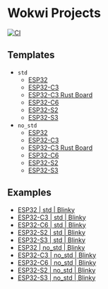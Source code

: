 # Wokwi Projects

[![CI](https://github.com/SergioGasquez/wokwi-projects/actions/workflows/ci.yml/badge.svg)](https://github.com/SergioGasquez/wokwi-projects/actions/workflows/ci.yml)

## Templates
- `std`
  - [ESP32](https://wokwi.com/projects/338154815612781140)
  - [ESP32-C3](https://wokwi.com/projects/338322025101656660)
  - [ESP32-C3 Rust Board](https://wokwi.com/projects/338322111264195156)
  - [ESP32-C6](https://wokwi.com/projects/377833187169638401)
  - [ESP32-S2](https://wokwi.com/projects/338154940543271506)
  - [ESP32-S3](https://wokwi.com/projects/345144250522927698)
- `no_std`
  - [ESP32](https://wokwi.com/projects/341952531613614675)
  - [ESP32-C3](https://wokwi.com/projects/341956530834244180)
  - [ESP32-C3 Rust Board](https://wokwi.com/projects/341957109819114067)
  - [ESP32-C6](https://wokwi.com/projects/377857146822034433)
  - [ESP32-S2](https://wokwi.com/projects/341955277702038100)
  - [ESP32-S3](https://wokwi.com/projects/349566517066596948)

## Examples
- [ESP32 | std | Blinky](https://wokwi.com/projects/333363577816613460)
- [ESP32-C3 | std | Blinky](https://wokwi.com/projects/332188235906155092)
- [ESP32-C6 | std | Blinky](https://wokwi.com/projects/378092245692314625)
- [ESP32-S2 | std | Blinky](https://wokwi.com/projects/333363982163247699)
- [ESP32-S3 | std | Blinky](https://wokwi.com/projects/361808947755817985)
- [ESP32  | no_std | Blinky](https://wokwi.com/projects/341952826535051858)
- [ESP32-C3 | no_std | Blinky](https://wokwi.com/projects/341956526159692371)
- [ESP32-C6 | no_std | Blinky](https://wokwi.com/projects/378092585951093761)
- [ESP32-S2 | no_std | Blinky](https://wokwi.com/projects/341955297469792851)
- [ESP32-S3 | no_std | Blinky](https://wokwi.com/projects/349568945405035090)


